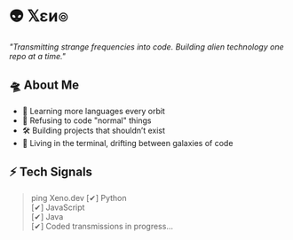 # 👽 𝕏εи๏

*"Transmitting strange frequencies into code. Building alien technology one repo at a time."*  

## 🛸 About Me 

- 🧬 Learning more languages every orbit 
- 👾 Refusing to code "normal" things 
- 🛠️ Building projects that shouldn’t exist
- 🌌 Living in the terminal, drifting between galaxies of code
 
## ⚡ Tech Signals 

> ping Xeno.dev
[✔] Python  
[✔] JavaScript  
[✔] Java  
[✔] Coded transmissions in progress...
